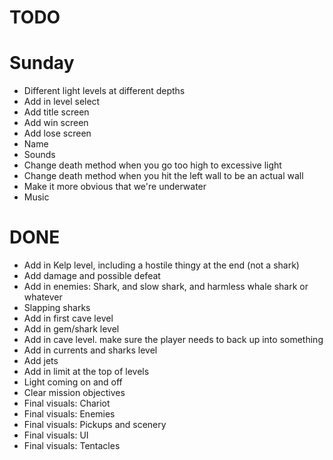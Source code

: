 # TODO

# Sunday
- Different light levels at different depths
- Add in level select
- Add title screen
- Add win screen
- Add lose screen
- Name
- Sounds
- Change death method when you go too high to excessive light
- Change death method when you hit the left wall to be an actual wall
- Make it more obvious that we're underwater
- Music

# DONE
- Add in Kelp level, including a hostile thingy at the end (not a shark)
- Add damage and possible defeat
- Add in enemies: Shark, and slow shark, and harmless whale shark or whatever
- Slapping sharks
- Add in first cave level
- Add in gem/shark level
- Add in cave level. make sure the player needs to back up into something
- Add in currents and sharks level
- Add jets
- Add in limit at the top of levels
- Light coming on and off
- Clear mission objectives
- Final visuals: Chariot
- Final visuals: Enemies
- Final visuals: Pickups and scenery
- Final visuals: UI
- Final visuals: Tentacles